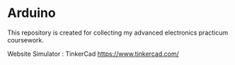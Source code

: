 # Arduino
This repository is created for collecting my advanced electronics practicum coursework.

Website Simulator : 
TinkerCad https://www.tinkercad.com/


